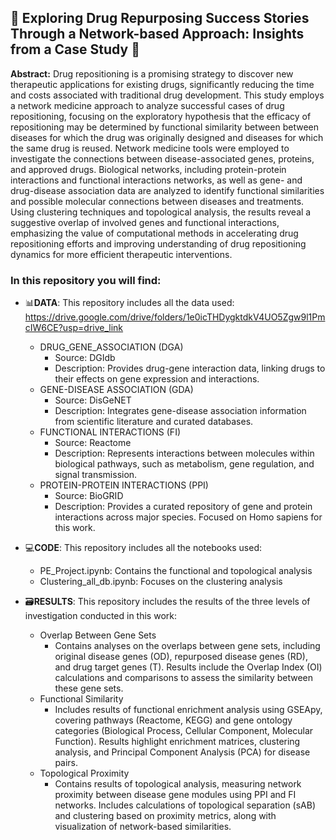 ## 🔬 Exploring Drug Repurposing Success Stories Through a Network-based Approach: Insights from a Case Study 💊

**Abstract:** 
Drug repositioning is a promising strategy to discover new therapeutic applications for existing drugs, significantly reducing the time and costs associated with traditional drug development. This study employs a network medicine approach to analyze successful cases of drug repositioning, focusing on the exploratory hypothesis that the efficacy of repositioning may be determined by functional similarity between between diseases for which the drug was originally designed and diseases for which the same drug is reused. Network medicine tools were employed to investigate the connections between disease-associated genes, proteins, and approved drugs. Biological networks, including protein-protein interactions and functional interactions networks, as well as gene- and drug-disease association data are analyzed to identify functional similarities and possible molecular connections between diseases and treatments. 
Using clustering techniques and topological analysis, the results reveal a suggestive overlap of involved genes and functional interactions, emphasizing the value of computational methods in accelerating drug repositioning efforts and improving understanding of drug repositioning dynamics for more efficient therapeutic interventions.


### In this repository you will find:

- 📊**DATA**: This repository includes all the data used: https://drive.google.com/drive/folders/1e0icTHDygktdkV4UO5Zgw9l1PmcIW6CE?usp=drive_link
    - DRUG_GENE_ASSOCIATION (DGA)
      - Source: DGIdb
      - Description: Provides drug-gene interaction data, linking drugs to their effects on gene expression and interactions.
    - GENE-DISEASE ASSOCIATION (GDA)
      - Source: DisGeNET
      - Description: Integrates gene-disease association information from scientific literature and curated databases.
    - FUNCTIONAL INTERACTIONS (FI)
      - Source: Reactome
      - Description: Represents interactions between molecules within biological pathways, such as metabolism, gene regulation, and signal transmission.
    - PROTEIN-PROTEIN INTERACTIONS (PPI)
      - Source: BioGRID
      - Description: Provides a curated repository of gene and protein interactions across major species. Focused on Homo sapiens for this work.
      
- 💻**CODE**: This repository includes all the notebooks used:
    - PE_Project.ipynb: Contains the functional and topological analysis
    - Clustering_all_db.ipynb: Focuses on the clustering analysis
 
- 🗃️**RESULTS**: This repository includes the results of the three levels of investigation conducted in this work:
    - Overlap Between Gene Sets
        - Contains analyses on the overlaps between gene sets, including original disease genes (OD), repurposed disease genes (RD), and drug target genes (T).
          Results include the Overlap Index (OI) calculations and comparisons to assess the similarity between these gene sets.
    - Functional Similarity
        - Includes results of functional enrichment analysis using GSEApy, covering pathways (Reactome, KEGG) and gene ontology categories (Biological Process,               Cellular Component, Molecular Function).
          Results highlight enrichment matrices, clustering analysis, and Principal Component Analysis (PCA) for disease pairs.
    - Topological Proximity
        - Contains results of topological analysis, measuring network proximity between disease gene modules using PPI and FI networks.
          Includes calculations of topological separation (sAB) and clustering based on proximity metrics, along with visualization of network-based similarities.
